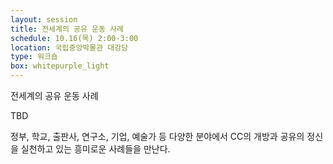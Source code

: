 ```yaml
---
layout: session
title: 전세계의 공유 운동 사례
schedule: 10.16(목) 2:00-3:00
location: 국립중앙박물관 대강당
type: 워크숍
box: whitepurple_light
---
```


전세계의 공유 운동 사례

TBD

정부, 학교, 출판사, 연구소, 기업, 예술가 등 다양한 분야에서 CC의 개방과 공유의 정신을 실천하고 있는 흥미로운 사례들을 만난다. 
